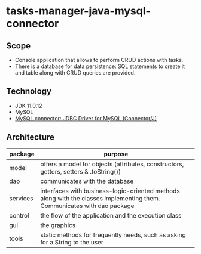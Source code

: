# tasks-manager-java-mysql-connector

## Scope
- Console application that allows to perform CRUD actions with tasks.
- There is a database for data persistence: SQL statements to create it and table along with CRUD queries are provided.

## Technology
- JDK 11.0.12
- MySQL
- [MySQL connector: JDBC Driver for MySQL (Connector/J)](https://www.mysql.com/products/connector/)

## Architecture
|package|purpose|
|----------------|-------------------------------|
|model|offers a model for objects (attributes, constructors, getters, setters & .toString())|
|dao|communicates with the database|
|services|interfaces with business-logic-oriented methods along with the classes implementing them. Communicates with dao package|
|control|the flow of the application and the execution class|
|gui|the graphics|
|tools|static methods for frequently needs, such as asking for a String to the user|